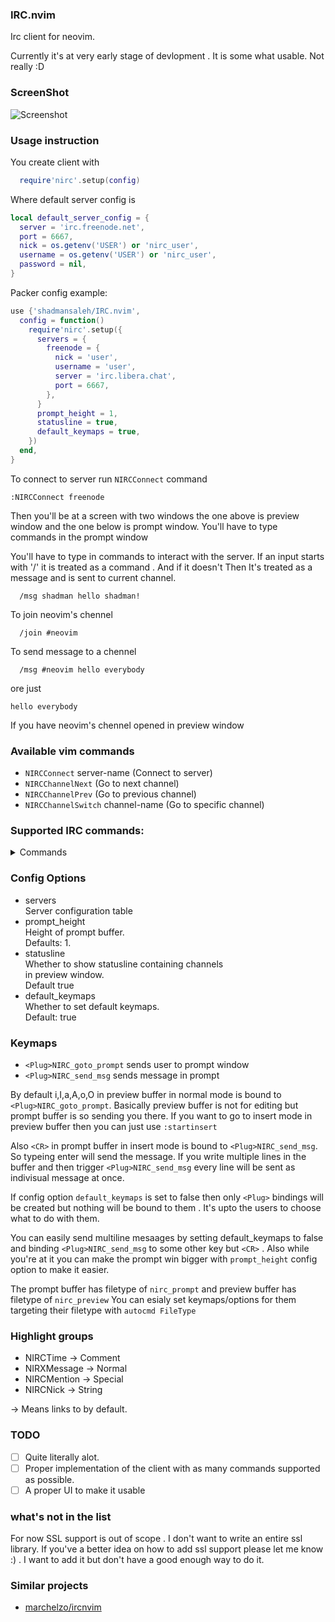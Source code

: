 ### IRC.nvim

Irc client for neovim.

Currently it's at very early stage of devlopment . It is some
what usable. Not really :D

### ScreenShot

![Screenshot](https://user-images.githubusercontent.com/13149513/117023116-9f66c700-ad1a-11eb-98fa-21ff31e2f850.png)

### Usage instruction

You create client with

```lua
  require'nirc'.setup(config)
```

Where default server config is
```lua
local default_server_config = {
  server = 'irc.freenode.net',
  port = 6667,
  nick = os.getenv('USER') or 'nirc_user',
  username = os.getenv('USER') or 'nirc_user',
  password = nil,
}
```

Packer config example:
```lua
use {'shadmansaleh/IRC.nvim', 
  config = function()
    require'nirc'.setup({
      servers = {
        freenode = {
          nick = 'user',
          username = 'user',
          server = 'irc.libera.chat',
          port = 6667,
        },
      }
      prompt_height = 1,
      statusline = true,
      default_keymaps = true,
    })
  end,
}
```

To connect to server run `NIRCConnect` command

```vim
:NIRCConnect freenode
```

Then you'll be at a screen with two windows the one above is
preview window and the one below is prompt window. You'll have to
type commands in the prompt window

You'll have to type in commands to interact with the server.  If
an input starts with '/' it is treated as a command . And if it
doesn't Then It's treated as a message and is sent to current
channel.
```
  /msg shadman hello shadman!
```

To join neovim's chennel 
```
  /join #neovim
```

To send message to a chennel
```
  /msg #neovim hello everybody
```
ore just
```
hello everybody
```
If you have neovim's chennel opened in preview window

### Available vim commands
- `NIRCConnect` server-name (Connect to server)
- `NIRCChannelNext` (Go to next channel)
- `NIRCChannelPrev` (Go to previous channel)
- `NIRCChannelSwitch` channel-name (Go to specific channel)

### Supported IRC commands:
<details>
<summary>Commands</summary>

- admin
- away
- connect
- die
- info
- invite
- ison
- join aliased j
- kick
- kill
- links
- list
- lusers
- mode
- motd
- msg  aliased m
- names
- nick
- notice
- oper
- part aliased p
- quit
- raw
- rehash
- restart
- servlist
- stats
- squery
- squit
- summon
- time
- topic
- trace
- userhost
- users
- version
- wallops
- who
- whois
- whowas

</details>


### Config Options
- servers\
  Server configuration table
- prompt_height\
  Height of prompt buffer.\
  Defaults: 1.
- statusline\
  Whether to show statusline containing channels\
  in preview window.\
  Default true
- default_keymaps\
  Whether to set default keymaps.\
  Default: true

### Keymaps
- `<Plug>NIRC_goto_prompt` sends user to prompt window
- `<Plug>NIRC_send_msg` sends message in prompt

By default i,I,a,A,o,O in preview buffer in normal mode
is bound to `<Plug>NIRC_goto_prompt`. Basically preview
buffer is not for editing but prompt buffer is so sending
you there. If you want to go to insert mode in preview
buffer then you can just use `:startinsert`

Also `<CR>` in prompt buffer in insert mode is bound to
`<Plug>NIRC_send_msg`. So typeing enter will send the message.
If you write multiple lines in the buffer and then trigger
`<Plug>NIRC_send_msg` every line will be sent as indivisual
message at once.

If config option `default_keymaps` is set to false then
only `<Plug>` bindings will be created but nothing will
be bound to them . It's upto the users to choose what to
do with them.

You can easily send multiline mesaages by setting
default_keymaps to false and binding `<Plug>NIRC_send_msg`
to some other key but `<CR>` . Also while you're at
it you can make the prompt win bigger with
`prompt_height` config option to make it easier.

The prompt buffer has filetype of `nirc_prompt`
and preview buffer has filetype of `nirc_preview`
You can esialy set keymaps/options for them
targeting their filetype with `autocmd FileType`

### Highlight groups
- NIRCTime -> Comment
- NIRXMessage -> Normal
- NIRCMention -> Special
- NIRCNick -> String

-> Means links to by default.

### TODO
- [ ] Quite literally alot.
- [ ] Proper implementation of the client with as many commands supported as possible.
- [ ] A proper UI to make it usable

### what's not in the list
For now SSL support is out of scope . I don't want to write an
entire ssl library.  If you've a better idea on how to add ssl
support please let me know :) . I want to add it but don't have
a good enough way to do it.

### Similar projects
- [marchelzo/ircnvim](https://github.com/marchelzo/ircnvim)
